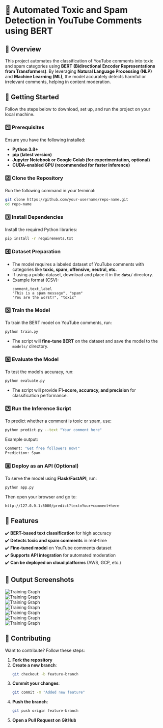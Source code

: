 # 🚀 Automated Toxic and Spam Detection in YouTube Comments using BERT  

## 📌 Overview  
This project automates the classification of YouTube comments into toxic and spam categories using **BERT (Bidirectional Encoder Representations from Transformers)**. By leveraging **Natural Language Processing (NLP)** and **Machine Learning (ML)**, the model accurately detects harmful or irrelevant comments, helping in content moderation.

## 🚀 Getting Started  
Follow the steps below to download, set up, and run the project on your local machine.

### **1️⃣ Prerequisites**  
Ensure you have the following installed:  
- **Python 3.8+**  
- **pip (latest version)**  
- **Jupyter Notebook or Google Colab (for experimentation, optional)**  
- **CUDA-enabled GPU (recommended for faster inference)**  

### **2️⃣ Clone the Repository**  
Run the following command in your terminal:  
```bash
git clone https://github.com/your-username/repo-name.git
cd repo-name
```

### **3️⃣ Install Dependencies**  
Install the required Python libraries:  
```bash
pip install -r requirements.txt
```

### **4️⃣ Dataset Preparation**  
- The model requires a labeled dataset of YouTube comments with categories like **toxic, spam, offensive, neutral, etc.**  
- If using a public dataset, download and place it in the **`data/`** directory.  
- Example format (CSV):  
  ```
  comment,text_label
  "This is a spam message", "spam"
  "You are the worst!", "toxic"
  ```

### **5️⃣ Train the Model**  
To train the BERT model on YouTube comments, run:  
```bash
python train.py
```
- The script will **fine-tune BERT** on the dataset and save the model to the `models/` directory.

### **6️⃣ Evaluate the Model**  
To test the model’s accuracy, run:  
```bash
python evaluate.py
```
- The script will provide **F1-score, accuracy, and precision** for classification performance.

### **7️⃣ Run the Inference Script**  
To predict whether a comment is toxic or spam, use:  
```bash
python predict.py --text "Your comment here"
```
Example output:  
```bash
Comment: "Get free followers now!"
Prediction: Spam
```

### **8️⃣ Deploy as an API (Optional)**  
To serve the model using **Flask/FastAPI**, run:  
```bash
python app.py
```
Then open your browser and go to:  
```
http://127.0.0.1:5000/predict?text=Your+comment+here
```

## 🎯 Features  
✔️ **BERT-based text classification** for high accuracy  
✔️ **Detects toxic and spam comments** in real-time  
✔️ **Fine-tuned model** on YouTube comments dataset  
✔️ **Supports API integration** for automated moderation  
✔️ **Can be deployed on cloud platforms** (AWS, GCP, etc.)  

## 📸 Output Screenshots  
![Training Graph](assets/Picture1.png)   
![Training Graph](assets/Picture2.png)   
![Training Graph](assets/Picture3.png)   
![Training Graph](assets/Picture4.png)   
![Training Graph](assets/Picture5.png)   
![Training Graph](assets/Picture6.png)   
![Training Graph](assets/Picture7.png)   

## 🤝 Contributing  
Want to contribute? Follow these steps:  
1. **Fork the repository**  
2. **Create a new branch**:  
   ```bash
   git checkout -b feature-branch
   ```
3. **Commit your changes**:  
   ```bash
   git commit -m "Added new feature"
   ```
4. **Push the branch**:  
   ```bash
   git push origin feature-branch
   ```
5. **Open a Pull Request on GitHub**  
